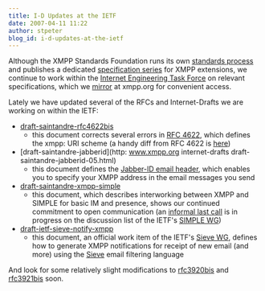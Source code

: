```yaml
---
title: I-D Updates at the IETF
date: 2007-04-11 11:22
author: stpeter
blog_id: i-d-updates-at-the-ietf
---
```


Although the XMPP Standards Foundation runs its own [standards process](http://www.xmpp.org/extensions/xep-0001.html) and publishes a dedicated [specification series](http://www.xmpp.org/extensions/) for XMPP extensions, we continue to work within the [Internet Engineering Task Force](http://www.ietf.org/) on relevant specifications, which we [mirror](http://www.xmpp.org/internet-drafts/) at xmpp.org for convenient access.

Lately we have updated several of the RFCs and Internet-Drafts we are working on within the IETF:

-   [draft-saintandre-rfc4622bis](http://www.xmpp.org/internet-drafts/draft-saintandre-rfc4622bis-00.html)
    - this document corrects several errors in [RFC 4622](http://www.xmpp.org/rfcs/rfc4622.html), which defines the
    xmpp: URI scheme (a handy diff from RFC 4622 is [here](http://tools.ietf.org/rfcdiff?url1=http%3A%2F%2Ftools.ietf.org%2Frfc%2Frfc4622.txt&url2=http%3A%2F%2Fwww.xmpp.org%2Finternet-drafts%2Fdraft-saintandre-rfc4622bis-00.txt&difftype=--hwdiff))
-   [draft-saintandre-jabberid](http: www.xmpp.org internet-drafts draft-saintandre-jabberid-05.html)
    - this document defines the [Jabber-ID email header](http://wiki.jabber.org/index.php/Jabber_Email_Header), which enables you to specify your XMPP address in the email messages you send
-   [draft-saintandre-xmpp-simple](http://www.xmpp.org/internet-drafts/draft-saintandre-xmpp-simple-09.html)
    - this document, which describes interworking between XMPP and SIMPLE for basic IM and presence, shows our continued commitment to open communication (an [informal last call](http://www1.ietf.org/mail-archive/web/simple/current/msg07146.html) is in progress on the discussion list of the IETF's [SIMPLE WG](http://www.ietf.org/html.charters/simple-charter.html))
-   [draft-ietf-sieve-notify-xmpp](http://www.xmpp.org/internet-drafts/draft-ietf-sieve-notify-xmpp-04.html)
    - this document, an official work item of the IETF's [Sieve WG](http://www.ietf.org/html.charters/sieve-charter.html), defines how to generate XMPP notifications for receipt of new email (and more) using the [Sieve](http://www.fastmail.fm/docs/sieve/index.html) email filtering language

And look for some relatively slight modifications to [rfc3920bis](http://www.xmpp.org/internet-drafts/draft-saintandre-rfc3920bis-01.html) and [rfc3921bis](http://www.xmpp.org/internet-drafts/draft-saintandre-rfc3921bis-01.html) soon.
